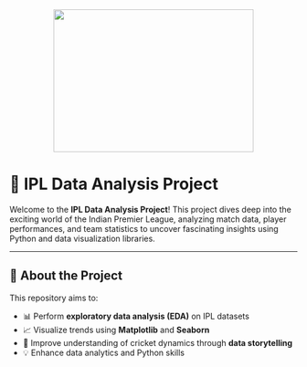 <div align="center">
  <img height="250" width=350 src="https://user-images.githubusercontent.com/74038190/212748842-9fcbad5b-6173-4175-8a61-521f3dbb7514.gif"  />
</div>

# 🏏 IPL Data Analysis Project

Welcome to the **IPL Data Analysis Project**! This project dives deep into the exciting world of the Indian Premier League, analyzing match data, player performances, and team statistics to uncover fascinating insights using Python and data visualization libraries.

---

## 📌 About the Project

This repository aims to:

- 📊 Perform **exploratory data analysis (EDA)** on IPL datasets
- 📈 Visualize trends using **Matplotlib** and **Seaborn**
- 🧠 Improve understanding of cricket dynamics through **data storytelling**
- 💡 Enhance data analytics and Python skills

